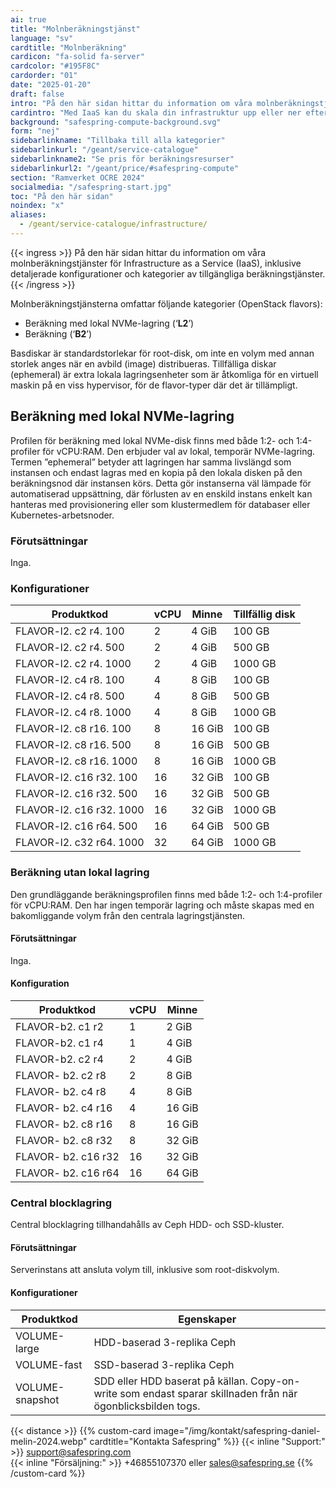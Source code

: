 ```yaml
---
ai: true
title: "Molnberäkningstjänst"
language: "sv"
cardtitle: "Molnberäkning"
cardicon: "fa-solid fa-server"
cardcolor: "#195F8C"
cardorder: "01"
date: "2025-01-20"
draft: false
intro: "På den här sidan hittar du information om våra molnberäkningstjänster inom Infrastructure as a Service (IaaS), inklusive detaljerade konfigurationer och kategorier av tillgängliga beräkningstjänster."
cardintro: "Med IaaS kan du skala din infrastruktur upp eller ner efter behov."
background: "safespring-compute-background.svg"
form: "nej"
sidebarlinkname: "Tillbaka till alla kategorier"
sidebarlinkurl: "/geant/service-catalogue"
sidebarlinkname2: "Se pris för beräkningsresurser"
sidebarlinkurl2: "/geant/price/#safespring-compute"
section: "Ramverket OCRE 2024"
socialmedia: "/safespring-start.jpg"
toc: "På den här sidan"
noindex: "x"
aliases:
  - /geant/service-catalogue/infrastructure/
---
```


{{< ingress >}}
På den här sidan hittar du information om våra molnberäkningstjänster för Infrastructure as a Service (IaaS), inklusive detaljerade konfigurationer och kategorier av tillgängliga beräkningstjänster.
{{< /ingress >}}

Molnberäkningstjänsterna omfattar följande kategorier (OpenStack flavors):

- Beräkning med lokal NVMe-lagring (‘**L2**’)
- Beräkning (‘**B2**’)

Basdiskar är standardstorlekar för root-disk, om inte en volym med annan storlek anges när en avbild (image) distribueras. Tillfälliga diskar (ephemeral) är extra lokala lagringsenheter som är åtkomliga för en virtuell maskin på en viss hypervisor, för de flavor-typer där det är tillämpligt.

## Beräkning med lokal NVMe-lagring

Profilen för beräkning med lokal NVMe-disk finns med både 1:2- och 1:4-profiler för vCPU:RAM. Den erbjuder val av lokal, temporär NVMe-lagring. Termen ”ephemeral” betyder att lagringen har samma livslängd som instansen och endast lagras med en kopia på den lokala disken på den beräkningsnod där instansen körs. Detta gör instanserna väl lämpade för automatiserad uppsättning, där förlusten av en enskild instans enkelt kan hanteras med provisionering eller som klustermedlem för databaser eller Kubernetes-arbetsnoder.

### Förutsättningar

Inga.

### Konfigurationer

| Produktkod               | vCPU | Minne  | Tillfällig disk |
| ------------------------ | ---- | ------ | --------------- |
| FLAVOR-l2. c2 r4. 100    | 2    | 4 GiB  | 100 GB          |
| FLAVOR-l2. c2 r4. 500    | 2    | 4 GiB  | 500 GB          |
| FLAVOR-l2. c2 r4. 1000   | 2    | 4 GiB  | 1000 GB         |
| FLAVOR-l2. c4 r8. 100    | 4    | 8 GiB  | 100 GB          |
| FLAVOR-l2. c4 r8. 500    | 4    | 8 GiB  | 500 GB          |
| FLAVOR-l2. c4 r8. 1000   | 4    | 8 GiB  | 1000 GB         |
| FLAVOR-l2. c8 r16. 100   | 8    | 16 GiB | 100 GB          |
| FLAVOR-l2. c8 r16. 500   | 8    | 16 GiB | 500 GB          |
| FLAVOR-l2. c8 r16. 1000  | 8    | 16 GiB | 1000 GB         |
| FLAVOR-l2. c16 r32. 100  | 16   | 32 GiB | 100 GB          |
| FLAVOR-l2. c16 r32. 500  | 16   | 32 GiB | 500 GB          |
| FLAVOR-l2. c16 r32. 1000 | 16   | 32 GiB | 1000 GB         |
| FLAVOR-l2. c16 r64. 500  | 16   | 64 GiB | 500 GB          |
| FLAVOR-l2. c32 r64. 1000 | 32   | 64 GiB | 1000 GB         |

### Beräkning utan lokal lagring

Den grundläggande beräkningsprofilen finns med både 1:2- och 1:4-profiler för vCPU:RAM. Den har ingen temporär lagring och måste skapas med en bakomliggande volym från den centrala lagringstjänsten.

#### Förutsättningar

Inga.

#### Konfiguration

| Produktkod          | vCPU | Minne  |
| ------------------- | ---- | ------ |
| FLAVOR-b2. c1 r2    | 1    | 2 GiB  |
| FLAVOR-b2. c1 r4    | 1    | 4 GiB  |
| FLAVOR-b2. c2 r4    | 2    | 4 GiB  |
| FLAVOR- b2. c2 r8   | 2    | 8 GiB  |
| FLAVOR- b2. c4 r8   | 4    | 8 GiB  |
| FLAVOR- b2. c4 r16  | 4    | 16 GiB |
| FLAVOR- b2. c8 r16  | 8    | 16 GiB |
| FLAVOR- b2. c8 r32  | 8    | 32 GiB |
| FLAVOR- b2. c16 r32 | 16   | 32 GiB |
| FLAVOR- b2. c16 r64 | 16   | 64 GiB |

### Central blocklagring

Central blocklagring tillhandahålls av Ceph HDD- och SSD-kluster.

#### Förutsättningar

Serverinstans att ansluta volym till, inklusive som root-diskvolym.

#### Konfigurationer

| Produktkod      | Egenskaper                                                                                                  |
| --------------- | ----------------------------------------------------------------------------------------------------------- |
| VOLUME-large    | HDD-baserad 3-replika Ceph                                                                                  |
| VOLUME-fast     | SSD-baserad 3-replika Ceph                                                                                  |
| VOLUME-snapshot | SDD eller HDD baserat på källan. Copy-on-write som endast sparar skillnaden från när ögonblicksbilden togs. |

{{< distance >}}
{{% custom-card image="/img/kontakt/safespring-daniel-melin-2024.webp" cardtitle="Kontakta Safespring" %}}
{{< inline "Support:" >}} support@safespring.com  
{{< inline "Försäljning:" >}} +46855107370 eller sales@safespring.se
{{% /custom-card %}}
